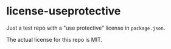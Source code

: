 # license-useprotective

Just a test repo with a "use protective" license in `package.json`.

The actual license for this repo is MIT.
